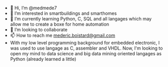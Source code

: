 - 👋 Hi, I’m @medmede7
- 👀 I’m interested in smartbuildings and smarthomes
- 🌱 I’m currently learning Python, C, SQL and all langages which may allow me to create a boxe for home automation
- 💞️ I’m looking to collaborate
- 📫 How to reach me mederic.boistard@gmail.com
- With my low level programming background for embedded electronic, I was used to use langage as C, assembler and VHDL.
Now, I'm looking to open my mind to data science and big data mining oriented langages as Python (already learned a little)


<!---
First of all I would apologize for 2 things :
First is my English level. But I would prefer comment my code with a low English level than in french.
Second is my programming use. I am not a programmer, I learned multiple languages but never learn how to code rules.
I would prefer start my project presentation with these two apologies to allow you to be indulgent with the code you will see here. But, I am here to lear so all remarques on my code form or my English is welcome.

Here is my project.

I have a raspberry pi 3b in my possession and 2 hard drives. The aim of this project is, through the RPI to :
1. Be able to access one of the two hard drives from every devices (Windows and Android devices) in the house (mines for a first step)
2. Create a database of all my folders and files contained on the drive. It's been a long time a bought my drive and year after year I store a large amount of data sometime in a good order and sometimes not... Database will help me to explore all folders and files in my hard drive.
3. Create a automatic savegard of my first hard drive on the second. Regularly the first will be copy on the second, format and data from the second will be restored on the first. Data have to stay on the second drive.
4. Next step should be an out of network access to the Pi and so to my data as a host.

This project is also a good point of start to lear stacking of multiple systems, data management, network connexion and so on.

Question to answer before starting code.
How to create a NAS ?
How to create a database mySQL
How to manage the database ? Which langage ?
How to automatize the savegard and format with RPI ?

--->
